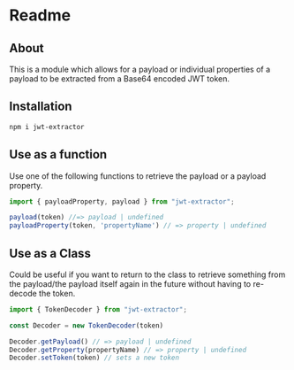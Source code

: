# Readme

## About

This is a module which allows for a payload or individual properties of a payload to be extracted from a Base64 encoded JWT token.

## Installation

```bash
npm i jwt-extractor
```

## Use as a function

Use one of the following functions to retrieve the payload or a payload property.

```javascript
import { payloadProperty, payload } from "jwt-extractor";

payload(token) //=> payload | undefined
payloadProperty(token, 'propertyName') // => property | undefined
```

## Use as a Class

Could be useful if you want to return to the class to retrieve something from the payload/the payload itself again in the future without having to re-decode the token.

```javascript
import { TokenDecoder } from "jwt-extractor";

const Decoder = new TokenDecoder(token)

Decoder.getPayload() // => payload | undefined
Decoder.getProperty(propertyName) // => property | undefined
Decoder.setToken(token) // sets a new token
```
